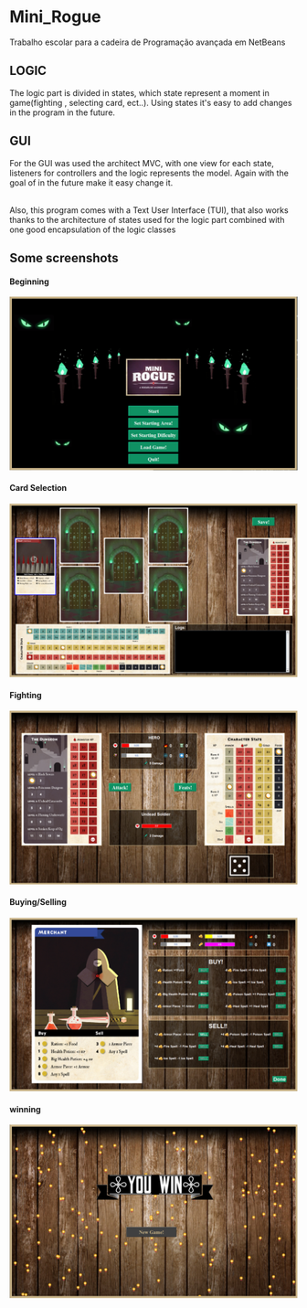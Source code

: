 # Mini_Rogue
Trabalho escolar para a cadeira de Programação avançada em NetBeans
## LOGIC
The logic part is divided in states, which state represent a moment in game(fighting , selecting card, ect..). Using states it's easy to add changes in the program in the future.
## GUI
For the GUI was used the architect MVC, with one view for each state, listeners for controllers and the logic represents the model. Again with the goal of in the future make it easy change it.
</br></br>

Also, this program comes with a Text User Interface (TUI), that also works thanks to the architecture of states used for the logic part combined with one good encapsulation of the logic classes
## Some screenshots
#### Beginning
![alt text](https://github.com/nunorpj/Mini_Rogue/blob/master/screenshots/awaitforbegining.png)
#### Card Selection
![alt text](https://github.com/nunorpj/Mini_Rogue/blob/master/screenshots/cardselection.png)
#### Fighting
![alt text](https://github.com/nunorpj/Mini_Rogue/blob/master/screenshots/rolledDices.png)
#### Buying/Selling
![alt text](https://github.com/nunorpj/Mini_Rogue/blob/master/screenshots/awaittrading.png)
#### winning
![alt text](https://github.com/nunorpj/Mini_Rogue/blob/master/screenshots/win.png)
